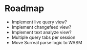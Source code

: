 # Roadmap

- Implement live query view?
- Implement changefeed view?
- Implement text analyze view?
- Multiple query tabs per session
- Move Surreal parse logic to WASM